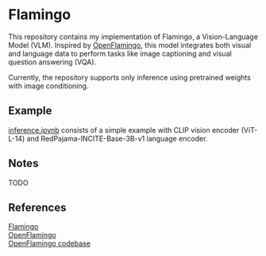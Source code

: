 # Flamingo

This repository contains my implementation of Flamingo, a Vision-Language Model (VLM). Inspired by [OpenFlamingo](OpenFlamingo), this model integrates both visual and language data to perform tasks like image captioning and visual question answering (VQA).

Currently, the repository supports only inference using pretrained weights with image conditioning.

## Example

[inference.ipynb](https://github.com/prateek-77/DL-Implementations/blob/main/flamingo/src/inference.ipynb) consists of a simple example with CLIP vision encoder (ViT-L-14) and RedPajama-INCITE-Base-3B-v1 language encoder.

## Notes
TODO

## References
[Flamingo](https://arxiv.org/abs/2204.14198) \
[OpenFlamingo](https://arxiv.org/abs/2308.01390) \
[OpenFlamingo codebase](https://github.com/mlfoundations/open_flamingo) 
